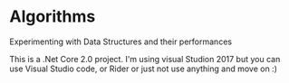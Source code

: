 # Algorithms
Experimenting with Data Structures and their performances

This is a .Net Core 2.0 project.
I'm using visual Studion 2017 but you can use Visual Studio code, or Rider or just not use anything and move on :)
